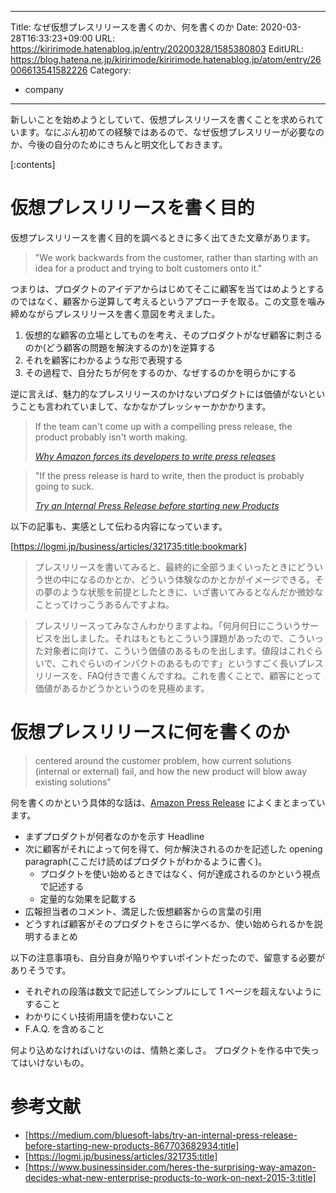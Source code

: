 
---
Title: なぜ仮想プレスリリースを書くのか、何を書くのか
Date: 2020-03-28T16:33:23+09:00
URL: https://kiririmode.hatenablog.jp/entry/20200328/1585380803
EditURL: https://blog.hatena.ne.jp/kiririmode/kiririmode.hatenablog.jp/atom/entry/26006613541582226
Category:
- company
---

新しいことを始めようとしていて、仮想プレスリリースを書くことを求められています。なにぶん初めての経験ではあるので、なぜ仮想プレスリリーが必要なのか、今後の自分のためにきちんと明文化しておきます。

[:contents]

# 仮想プレスリリースを書く目的

仮想プレスリリースを書く目的を調べるときに多く出てきた文章があります。

> "We work backwards from the customer, rather than starting with an idea for a product and trying to bolt customers onto it."

つまりは、プロダクトのアイデアからはじめてそこに顧客を当てはめようとするのではなく、顧客から逆算して考えるというアプローチを取る。この文意を噛み締めながらプレスリリースを書く意図を考えました。

1. 仮想的な顧客の立場としてものを考え、そのプロダクトがなぜ顧客に刺さるのか(どう顧客の問題を解決するのか)を逆算する
2. それを顧客にわかるような形で表現する
3. その過程で、自分たちが何をするのか、なぜするのかを明らかにする


逆に言えば、魅力的なプレスリリースのかけないプロダクトには価値がないということも言われていまして、なかなかプレッシャーかかかります。

> If the team can't come up with a compelling press release, the product probably isn't worth making.
>
> <cite>[Why Amazon forces its developers to write press releases](https://www.businessinsider.com/heres-the-surprising-way-amazon-decides-what-new-enterprise-products-to-work-on-next-2015-3)</cite>

> "If the press release is hard to write, then the product is probably going to suck.
>
> <cite>[Try an Internal Press Release before starting new Products](https://medium.com/bluesoft-labs/try-an-internal-press-release-before-starting-new-products-867703682934)</cite>

以下の記事も、実感として伝わる内容になっています。

[https://logmi.jp/business/articles/321735:title:bookmark]

> プレスリリースを書いてみると、最終的に全部うまくいったときにどういう世の中になるのかとか、どういう体験なのかとかがイメージできる。その夢のような状態を前提としたときに、いざ書いてみるとなんだか微妙なことってけっこうあるんですよね。

> プレスリリースってみなさんわかりますよね。「何月何日にこういうサービスを出しました。それはもともとこういう課題があったので、こういった対象者に向けて、こういう価値のあるものを出します。値段はこれぐらいで、これぐらいのインパクトのあるものです」というすごく長いプレスリリースを、FAQ付きで書くんですね。これを書くことで、顧客にとって価値があるかどうかというのを見極めます。

# 仮想プレスリリースに何を書くのか

> centered around the customer problem, how current solutions (internal or external) fail, and how the new product will blow away existing solutions”

何を書くのかという具体的な話は、[Amazon Press Release](https://medium.com/@IndianaStyle/amazon-press-release-how-to-55d61188ecdd) によくまとまっています。

- まずプロダクトが何者なのかを示す Headline
- 次に顧客がそれによって何を得て、何か解決されるのかを記述した opening paragraph(ここだけ読めばプロダクトがわかるように書く)。
  - プロダクトを使い始めるときではなく、何が達成されるのかという視点で記述する
  - 定量的な効果を記載する
- 広報担当者のコメント、満足した仮想顧客からの言葉の引用
- どうすれば顧客がそのプロダクトをさらに学べるか、使い始められるかを説明するまとめ

以下の注意事項も、自分自身が陥りやすいポイントだったので、留意する必要がありそうです。

- それぞれの段落は数文で記述してシンプルにして 1 ページを超えないようにすること
- わかりにくい技術用語を使わないこと
- F.A.Q. を含めること

何より込めなければいけないのは、情熱と楽しさ。
プロダクトを作る中で失ってはいけないもの。

# 参考文献

- [https://medium.com/bluesoft-labs/try-an-internal-press-release-before-starting-new-products-867703682934:title]
- [https://logmi.jp/business/articles/321735:title]
- [https://www.businessinsider.com/heres-the-surprising-way-amazon-decides-what-new-enterprise-products-to-work-on-next-2015-3:title]
